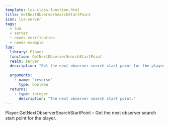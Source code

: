 ```yaml
---
template: lua-class-function.html
title: GetNextObserverSearchStartPoint
icon: lua-server
tags:
  - lua
  - server
  - needs-verification
  - needs-example
lua:
  library: Player
  function: GetNextObserverSearchStartPoint
  realm: server
  description: "Get the next observer search start point for the player."
  
  arguments:
    - name: "reverse"
      type: boolean
  returns:
    - type: integer
      description: "The next observer search start point."
---
```


<div class="lua__search__keywords">
Player:GetNextObserverSearchStartPoint &#x2013; Get the next observer search start point for the player.
</div>

